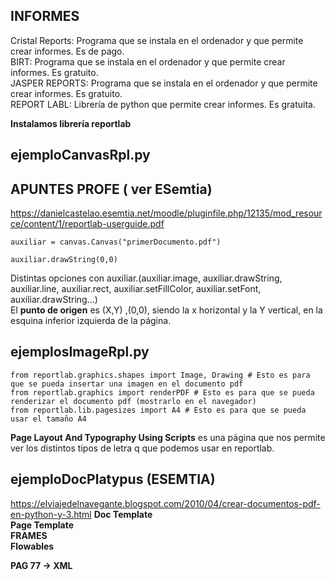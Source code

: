 ## INFORMES

Cristal Reports: Programa que se instala en el ordenador y que permite crear informes. Es de pago. <br>
BIRT: Programa que se instala en el ordenador y que permite crear informes. Es gratuito. <br>
JASPER REPORTS: Programa que se instala en el ordenador y que permite crear informes. Es gratuito. <br>
REPORT LABL: Librería de python que permite crear informes. Es gratuita. <br>

**Instalamos librería reportlab** <br>

## ejemploCanvasRpl.py

## APUNTES PROFE ( ver ESemtia) 

https://danielcastelao.esemtia.net/moodle/pluginfile.php/12135/mod_resource/content/1/reportlab-userguide.pdf

```
auxiliar = canvas.Canvas("primerDocumento.pdf")

auxiliar.drawString(0,0)
```
Distintas opciones con auxiliar.(auxiliar.image, auxiliar.drawString, auxiliar.line, auxiliar.rect, auxiliar.setFillColor, auxiliar.setFont, auxiliar.drawString...)<br>
El **punto de origen** es (X,Y) ,(0,0), siendo la x horizontal
y la Y vertical, en la esquina inferior izquierda de la página. <br>

## ejemplosImageRpl.py
```
from reportlab.graphics.shapes import Image, Drawing # Esto es para que se pueda insertar una imagen en el documento pdf
from reportlab.graphics import renderPDF # Esto es para que se pueda renderizar el documento pdf (mostrarlo en el navegador)
from reportlab.lib.pagesizes import A4 # Esto es para que se pueda usar el tamaño A4
```

**Page Layout And Typography Using Scripts** es una página
que nos permite ver los distintos tipos de letra q
que podemos usar en reportlab. <br>

## ejemploDocPlatypus (ESEMTIA)<br>
https://elviajedelnavegante.blogspot.com/2010/04/crear-documentos-pdf-en-python-y-3.html
**Doc Template**<br>
**Page Template**<br>
**FRAMES**<br>
**Flowables**

**PAG 77 -> XML**



